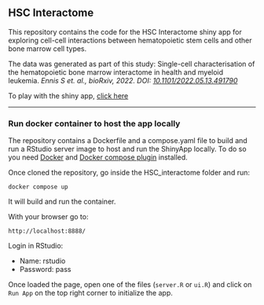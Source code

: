 ## HSC Interactome

This repository contains the code for the HSC Interactome shiny app for exploring cell-cell interactions between hematopoietic stem cells and other bone marrow cell types. 

The data was generated as part of this study: Single-cell characterisation of the hematopoietic bone marrow interactome in health and myeloid leukemia. *Ennis S et. al., bioRxiv, 2022. DOI: [10.1101/2022.05.13.491790](https://doi.org/10.1101/2022.05.13.491790)*

To play with the shiny app, [click here](https://sarahennis.shinyapps.io/HSC_Interactome/)


---

### Run docker container to host the app locally

The repository contains a Dockerfile and a compose.yaml file to build and run a RStudio server image to host and run the ShinyApp locally. To do so you need [Docker](https://www.docker.com/) and [Docker compose plugin](https://docs.docker.com/compose/) installed. 

Once cloned the repository, go inside the HSC_interactome folder and run:

```
docker compose up
```
It will build and run the container.

With your browser go to:
```
http://localhost:8888/
```

Login in RStudio:

- Name: rstudio
- Password: pass

Once loaded the page, open one of the files (`server.R` or `ui.R`) and click on `Run App` on the top right corner to initialize the app.

